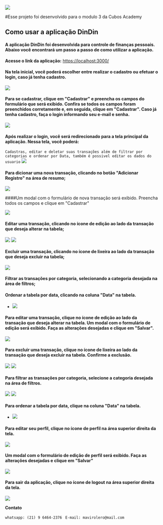 ![](https://i.imgur.com/xG74tOh.png)

#Esse projeto foi desenvolvido para o modulo 3 da Cubos Academy
## Como usar a aplicação DinDin

#### A aplicação DinDin foi desenvolvida para controle de finanças pessoais. Abaixo você encontrará um passo a passo de como utilizar a aplicação.


**Acesse o link da aplicação:** <https://localhost:3000/>

#### Na tela inicial, você poderá escolher entre realizar o cadastro ou efetuar o login, caso já tenha cadastro.
![](https://i.imgur.com/vvnluj6.png)

#### Para se cadastrar, clique em "Cadastrar" e preencha os campos do formulário que será exibido. Confira se todos os campos foram preenchidos corretamente e, em seguida, clique em "Cadastrar". Caso já tenha cadastro, faça o login informando seu e-mail e senha.
![](https://i.imgur.com/BZNNvti.png)

#### Após realizar o login, você será redirecionado para a tela principal da aplicação. Nessa tela, você poderá:
`Cadastras, editar e deletar suas transações além de filtrar por categorias e ordenar por Data, também é possivel editar os dados do usuario`
![](https://i.imgur.com/SYm8uuY.png)

#### Para dicionar uma nova transação, clicando no botão "Adicionar Registro" na área de resumo;
![](https://i.imgur.com/10q85lh.png)

####Um modal com o formulário de nova transação será exibido. Preencha todos os campos e clique em "Cadastrar"

![](https://i.imgur.com/qMegn2n.png)

#### Editar uma transação, clicando no ícone de edição ao lado da transação que deseja alterar na tabela;
![](https://i.imgur.com/crhos7x.png)
![](https://i.imgur.com/iFD6G3k.png)



#### Excluir uma transação, clicando no ícone de lixeira ao lado da transação que deseja excluir na tabela;
![](https://i.imgur.com/Ohhk1lhm.png)


#### Filtrar as transações por categoria, selecionando a categoria desejada na área de filtros;

#### Ordenar a tabela por data, clicando na coluna "Data" na tabela.

- ![](https://i.imgur.com/E0cR53u.png)



#### Para editar uma transação, clique no ícone de edição ao lado da transação que deseja alterar na tabela. Um modal com o formulário de edição será exibido. Faça as alterações desejadas e clique em "Salvar".
![](https://i.imgur.com/UGQ9uda.png)

#### Para excluir uma transação, clique no ícone de lixeira ao lado da transação que deseja excluir na tabela. Confirme a exclusão.
![](https://i.imgur.com/crhos7x.png)
![](https://i.imgur.com/Ohhk1lhm.png)



#### Para filtrar as transações por categoria, selecione a categoria desejada na área de filtros.
![](https://i.imgur.com/GCsalqk.png)
![](https://i.imgur.com/YzXbttF.png)

#### Para ordenar a tabela por data, clique na coluna "Data" na tabela.

- ![](https://i.imgur.com/E0cR53u.png)


#### Para editar seu perfil, clique no ícone de perfil na área superior direita da tela.
![](https://i.imgur.com/q6MS5wi.png)

#### Um modal com o formulário de edição de perfil será exibido. Faça as alterações desejadas e clique em "Salvar"

![](https://i.imgur.com/aWx7T9C.png)


#### Para sair da aplicação, clique no ícone de logout na área superior direita da tela.
![](https://i.imgur.com/Njzp33e.png)


**Contato**

`whatsapp: (21) 9 6464-2376`
` E-mail: mavirolero@mail.com`